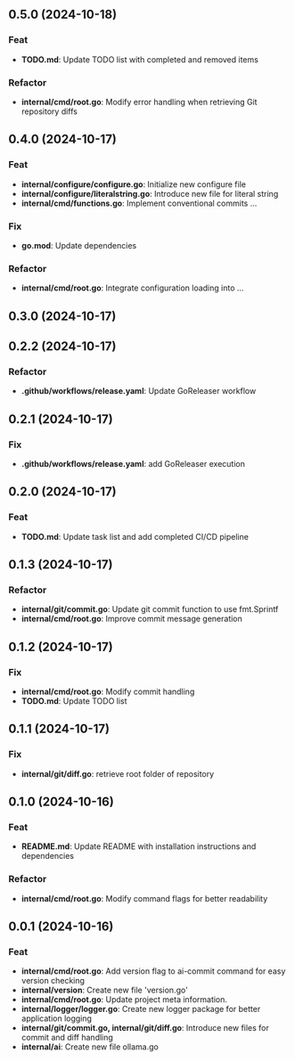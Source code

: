 ## 0.5.0 (2024-10-18)

### Feat

- **TODO.md**: Update TODO list with completed and removed items

### Refactor

- **internal/cmd/root.go**: Modify error handling when retrieving Git repository diffs

## 0.4.0 (2024-10-17)

### Feat

- **internal/configure/configure.go**: Initialize new configure file
- **internal/configure/literalstring.go**: Introduce new file for literal string
- **internal/cmd/functions.go**: Implement conventional commits ...

### Fix

- **go.mod**: Update dependencies

### Refactor

- **internal/cmd/root.go**: Integrate configuration loading into ...

## 0.3.0 (2024-10-17)

## 0.2.2 (2024-10-17)

### Refactor

- **.github/workflows/release.yaml**: Update GoReleaser workflow

## 0.2.1 (2024-10-17)

### Fix

- **.github/workflows/release.yaml**: add GoReleaser execution

## 0.2.0 (2024-10-17)

### Feat

- **TODO.md**: Update task list and add completed CI/CD pipeline

## 0.1.3 (2024-10-17)

### Refactor

- **internal/git/commit.go**: Update git commit function to use fmt.Sprintf
- **internal/cmd/root.go**: Improve commit message generation

## 0.1.2 (2024-10-17)

### Fix

- **internal/cmd/root.go**: Modify commit handling
- **TODO.md**: Update TODO list

## 0.1.1 (2024-10-17)

### Fix

- **internal/git/diff.go**: retrieve root folder of repository

## 0.1.0 (2024-10-16)

### Feat

- **README.md**: Update README with installation instructions and dependencies

### Refactor

- **internal/cmd/root.go**: Modify command flags for better readability

## 0.0.1 (2024-10-16)

### Feat

- **internal/cmd/root.go**: Add version flag to ai-commit command for easy version checking
- **internal/version**: Create new file 'version.go'
- **internal/cmd/root.go**: Update project meta information.
- **internal/logger/logger.go**: Create new logger package for better application logging
- **internal/git/commit.go, internal/git/diff.go**: Introduce new files for commit and diff handling
- **internal/ai**: Create new file ollama.go
